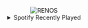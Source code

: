 <div align="center">
<picture>
    <source media="(prefers-color-scheme: dark)" srcset="https://i.ibb.co/gM316cKC/output-gif.gif">
    <source media="(prefers-color-scheme: light)" srcset="https://i.ibb.co/gM316cKC/output-gif.gif">
    <img alt="RENOS" src="https://i.ibb.co/gM316cKC/output-gif.gif">
</picture>
<details>
<summary>Spotify Recently Played</summary>
<img src="https://spotify-recently-played-readme.vercel.app/api?user=31d6d6zerc5ct6kck32na2ozsqf4&unique=1&width=400" alt="Spotify" />
</details>
</div>

<!-- Image deletion URL: https://ibb.co/6RmhNqC5/7cdf2e72f59b81ec87a15ddd58d7fcad -->